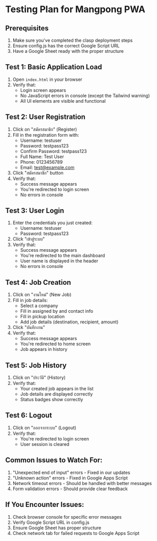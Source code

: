 # Testing Plan for Mangpong PWA

## Prerequisites
1. Make sure you've completed the clasp deployment steps
2. Ensure config.js has the correct Google Script URL
3. Have a Google Sheet ready with the proper structure

## Test 1: Basic Application Load
1. Open `index.html` in your browser
2. Verify that:
   - Login screen appears
   - No JavaScript errors in console (except the Tailwind warning)
   - All UI elements are visible and functional

## Test 2: User Registration
1. Click on "สมัครสมาชิก" (Register)
2. Fill in the registration form with:
   - Username: testuser
   - Password: testpass123
   - Confirm Password: testpass123
   - Full Name: Test User
   - Phone: 0123456789
   - Email: test@example.com
3. Click "สมัครสมาชิก" button
4. Verify that:
   - Success message appears
   - You're redirected to login screen
   - No errors in console

## Test 3: User Login
1. Enter the credentials you just created:
   - Username: testuser
   - Password: testpass123
2. Click "เข้าสู่ระบบ"
3. Verify that:
   - Success message appears
   - You're redirected to the main dashboard
   - User name is displayed in the header
   - No errors in console

## Test 4: Job Creation
1. Click on "งานใหม่" (New Job)
2. Fill in job details:
   - Select a company
   - Fill in assigned by and contact info
   - Fill in pickup location
   - Add job details (destination, recipient, amount)
3. Click "บันทึกงาน"
4. Verify that:
   - Success message appears
   - You're redirected to home screen
   - Job appears in history

## Test 5: Job History
1. Click on "ประวัติ" (History)
2. Verify that:
   - Your created job appears in the list
   - Job details are displayed correctly
   - Status badges show correctly

## Test 6: Logout
1. Click on "ออกจากระบบ" (Logout)
2. Verify that:
   - You're redirected to login screen
   - User session is cleared

## Common Issues to Watch For:
1. "Unexpected end of input" errors - Fixed in our updates
2. "Unknown action" errors - Fixed in Google Apps Script
3. Network timeout errors - Should be handled with better messages
4. Form validation errors - Should provide clear feedback

## If You Encounter Issues:
1. Check browser console for specific error messages
2. Verify Google Script URL in config.js
3. Ensure Google Sheet has proper structure
4. Check network tab for failed requests to Google Apps Script